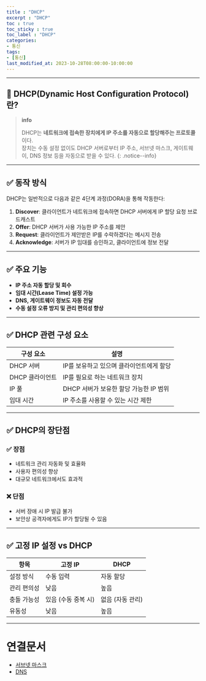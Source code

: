 ```yaml
---
title : "DHCP"
excerpt : "DHCP"
toc : true
toc_sticky : true
toc_label : "DHCP"
categories:
- 통신
tags:
- [통신]
last_modified_at: 2023-10-28T08:00:00-10:00:00
---
```

  
---
  
## 📌 DHCP(Dynamic Host Configuration Protocol)란?

> **info**
>
> DHCP는 **네트워크에 접속한 장치에게 IP 주소를 자동으로 할당해주는 프로토콜**이다.  
> 장치는 수동 설정 없이도 DHCP 서버로부터 IP 주소, 서브넷 마스크, 게이트웨이, DNS 정보 등을 자동으로 받을 수 있다. 
{: .notice--info}  

---
  
## ✅ 동작 방식

DHCP는 일반적으로 다음과 같은 4단계 과정(DORA)을 통해 작동한다:

1. **Discover**: 클라이언트가 네트워크에 접속하면 DHCP 서버에게 IP 할당 요청 브로드캐스트
2. **Offer**: DHCP 서버가 사용 가능한 IP 주소를 제안
3. **Request**: 클라이언트가 제안받은 IP를 수락하겠다는 메시지 전송
4. **Acknowledge**: 서버가 IP 임대를 승인하고, 클라이언트에 정보 전달

---
  
## ✅ 주요 기능

- **IP 주소 자동 할당 및 회수**
- **임대 시간(Lease Time) 설정 가능**
- **DNS, 게이트웨이 정보도 자동 전달**
- **수동 설정 오류 방지 및 관리 편의성 향상**

---
  
## ✅ DHCP 관련 구성 요소

| 구성 요소 | 설명 |
|-----------|------|
| DHCP 서버 | IP를 보유하고 있으며 클라이언트에게 할당 |
| DHCP 클라이언트 | IP를 필요로 하는 네트워크 장치 |
| IP 풀 | DHCP 서버가 보유한 할당 가능한 IP 범위 |
| 임대 시간 | IP 주소를 사용할 수 있는 시간 제한 |

---
  
## ✅ DHCP의 장단점
  
### ✅ 장점
- 네트워크 관리 자동화 및 효율화
- 사용자 편의성 향상
- 대규모 네트워크에서도 효과적
  
### ❌ 단점
- 서버 장애 시 IP 발급 불가
- 보안상 공격자에게도 IP가 할당될 수 있음

---
  
## ✅ 고정 IP 설정 vs DHCP

| 항목 | 고정 IP | DHCP |
|------|---------|------|
| 설정 방식 | 수동 입력 | 자동 할당 |
| 관리 편의성 | 낮음 | 높음 |
| 충돌 가능성 | 있음 (수동 중복 시) | 없음 (자동 관리) |
| 유동성 | 낮음 | 높음 |

---
  
# 연결문서
- [서브넷 마스크](../../통신/통신-서브넷-마스크)
- [DNS](../../servercommon/servercommon-DNS)
